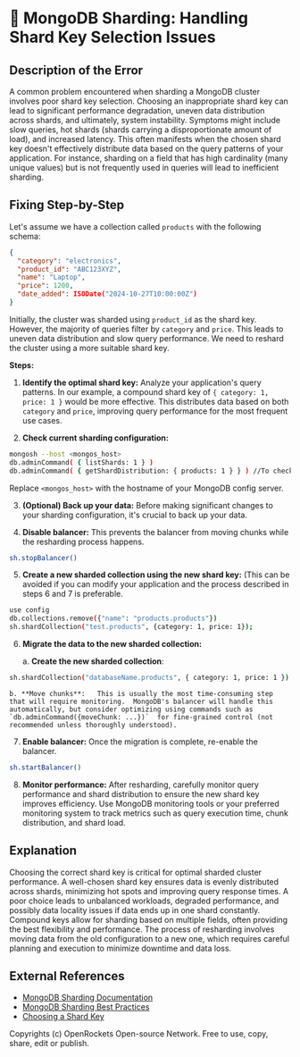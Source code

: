 # 🐞 MongoDB Sharding: Handling Shard Key Selection Issues


## Description of the Error

A common problem encountered when sharding a MongoDB cluster involves poor shard key selection.  Choosing an inappropriate shard key can lead to significant performance degradation, uneven data distribution across shards, and ultimately, system instability.  Symptoms might include slow queries, hot shards (shards carrying a disproportionate amount of load), and increased latency. This often manifests when the chosen shard key doesn't effectively distribute data based on the query patterns of your application.  For instance, sharding on a field that has high cardinality (many unique values) but is not frequently used in queries will lead to inefficient sharding.

## Fixing Step-by-Step

Let's assume we have a collection called `products` with the following schema:

```json
{
  "category": "electronics",
  "product_id": "ABC123XYZ",
  "name": "Laptop",
  "price": 1200,
  "date_added": ISODate("2024-10-27T10:00:00Z")
}
```

Initially, the cluster was sharded using `product_id` as the shard key.  However, the majority of queries filter by `category` and `price`.  This leads to uneven data distribution and slow query performance.  We need to reshard the cluster using a more suitable shard key.

**Steps:**

1. **Identify the optimal shard key:** Analyze your application's query patterns.  In our example, a compound shard key of `{ category: 1, price: 1 }` would be more effective.  This distributes data based on both `category` and `price`, improving query performance for the most frequent use cases.

2. **Check current sharding configuration:**

```bash
mongosh --host <mongos_host>
db.adminCommand( { listShards: 1 } )
db.adminCommand( { getShardDistribution: { products: 1 } } ) //To check the distribution
```
Replace `<mongos_host>` with the hostname of your MongoDB config server.

3. **(Optional) Back up your data:** Before making significant changes to your sharding configuration, it's crucial to back up your data.

4. **Disable balancer:** This prevents the balancer from moving chunks while the resharding process happens.

```bash
sh.stopBalancer()
```

5. **Create a new sharded collection using the new shard key:** (This can be avoided if you can modify your application and the process described in steps 6 and 7 is preferable.

```bash
use config
db.collections.remove({"name": "products.products"})
sh.shardCollection("test.products", {category: 1, price: 1});
```

6. **Migrate the data to the new sharded collection:**

    a. **Create the new sharded collection**:

```bash
sh.shardCollection("databaseName.products", { category: 1, price: 1 })
```

    b. **Move chunks**:   This is usually the most time-consuming step that will require monitoring.  MongoDB's balancer will handle this automatically, but consider optimizing using commands such as `db.adminCommand({moveChunk: ...})`  for fine-grained control (not recommended unless thoroughly understood).

7. **Enable balancer:** Once the migration is complete, re-enable the balancer.

```bash
sh.startBalancer()
```

8. **Monitor performance:** After resharding, carefully monitor query performance and shard distribution to ensure the new shard key improves efficiency.  Use MongoDB monitoring tools or your preferred monitoring system to track metrics such as query execution time, chunk distribution, and shard load.


## Explanation

Choosing the correct shard key is critical for optimal sharded cluster performance.  A well-chosen shard key ensures data is evenly distributed across shards, minimizing hot spots and improving query response times. A poor choice leads to unbalanced workloads, degraded performance, and possibly data locality issues if data ends up in one shard constantly.  Compound keys allow for sharding based on multiple fields, often providing the best flexibility and performance. The process of resharding involves moving data from the old configuration to a new one, which requires careful planning and execution to minimize downtime and data loss.


## External References

* [MongoDB Sharding Documentation](https://www.mongodb.com/docs/manual/sharding/)
* [MongoDB Sharding Best Practices](https://www.mongodb.com/blog/post/best-practices-for-mongodb-sharding)
* [Choosing a Shard Key](https://www.mongodb.com/docs/manual/sharding/shard-key-selection/)


Copyrights (c) OpenRockets Open-source Network. Free to use, copy, share, edit or publish.

